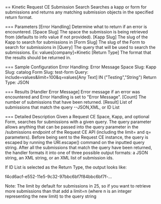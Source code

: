 == Kinetic Request CE Submission Search
Searches a kapp or form for submissions and returns any matching submission objects in the
specified return format.

=== Parameters
[Error Handling]
  Determine what to return if an error is encountered.
[Space Slug]
  The space the submission is being retrieved from (defaults to info value if not provided).
[Kapp Slug]
  The slug of the Kapp to search for submissions in
[Form Slug]
  The slug of the Form to search for submissions in
[Query]
  The query that will be used to search the submissions. Ex: values[company]=Kinetic
[Return Type]
  The format that the results should be returned in.

=== Sample Configuration
Error Handling:         Error Message
Space Slug:
Kapp Slug:              catalog
Form Slug:              test-form
Query:                  include=values&limit=100&q=values[Any Text] IN ("Testing","String")
Return Type:            JSON

=== Results
[Handler Error Message]
  Error message if an error was encountered and Error Handling is set to "Error Message".
[Count]
  The number of submissions that have been returned.
[Result]
  List of submissions that match the query --JSON,XML, or ID List


=== Detailed Description
Given a Request CE Space, Kapp, and optional Form, searches for submissions with a given query. The
query parameter allows anything that can be passed into the query parameter in the /submissions
endpoint of the Request CE API (including the limit= and q= parameters). Before being sent to the
Request CE instance, the query is escaped by running the URI.escape() command on the inputted query
string. After all the submissions that match the query have been returned, the handler formats it
into one of three possible output formats: a JSON string, an XML string, or an XML list of
submission ids.

If ID List is selected as the Return Type, the output looks like:

<ids><id>f4cd6acf-e552-11e5-9c32-97bbc6bf7f84</id><id>bbc6bf7f-...</id></ids>

Note: The limit by default for submissions in 25, so if you want to retrieve more submissions than
that add a limit=n (where n is an integer representing the new limit) to the query string